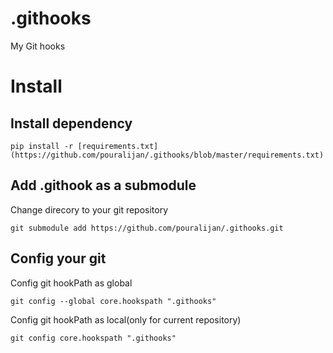 # .githooks
My Git hooks

# Install

## Install dependency
```
pip install -r [requirements.txt](https://github.com/pouralijan/.githooks/blob/master/requirements.txt)
```


## Add .githook as a submodule

Change direcory to your git repository
```
git submodule add https://github.com/pouralijan/.githooks.git

```

## Config your git

Config git hookPath as global
```
git config --global core.hookspath ".githooks"
```

Config git hookPath as local(only for current repository)
```
git config core.hookspath ".githooks"
```
